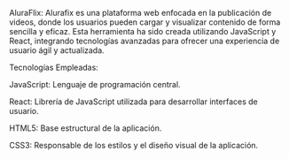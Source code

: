 
AluraFlix:
Alurafix es una plataforma web enfocada en la publicación de videos, donde los usuarios pueden cargar y visualizar contenido de forma sencilla y eficaz. Esta herramienta ha sido creada utilizando JavaScript y React, integrando tecnologías avanzadas para ofrecer una experiencia de usuario ágil y actualizada.


Tecnologías Empleadas:

JavaScript: Lenguaje de programación central.

React: Librería de JavaScript utilizada para desarrollar interfaces de usuario.

HTML5: Base estructural de la aplicación.

CSS3: Responsable de los estilos y el diseño visual de la aplicación.
